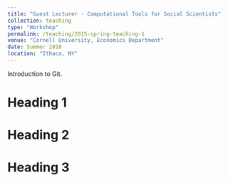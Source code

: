 ```yaml
---
title: "Guest Lecturer - Computational Tools for Social Scientists"
collection: teaching
type: "Workshop"
permalink: /teaching/2015-spring-teaching-1
venue: "Cornell University, Economics Department"
date: Summer 2018
location: "Ithaca, NY"
---
```


Introduction to Git.

Heading 1
======

Heading 2
======

Heading 3
======
